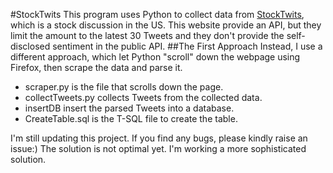 #StockTwits
This program uses Python to collect data from [StockTwits](http://stocktwits.com/), which is a stock discussion in the US.
This website provide an API, but they limit the amount to the latest 30 Tweets and they don't provide the self-disclosed sentiment in the public API.
##The First Approach
Instead, I use a different approach, which let Python "scroll" down the webpage using Firefox, then scrape the data and parse it.
 - scraper.py is the file that scrolls down the page.
 - collectTweets.py collects Tweets from the collected data.
 - insertDB insert the parsed Tweets into a database.
 - CreateTable.sql is the T-SQL file to create the table.
 
I'm still updating this project. If you find any bugs, please kindly raise an issue:)
The solution is not optimal yet. I'm working a more sophisticated solution.

